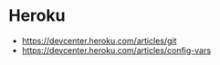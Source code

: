 

# Heroku

+ https://devcenter.heroku.com/articles/git
+ https://devcenter.heroku.com/articles/config-vars